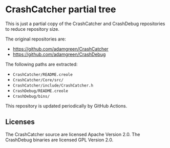 # CrashCatcher partial tree

This is just a partial copy of the CrashCatcher and CrashDebug repositories to
reduce repository size.

The original repositories are:

- https://github.com/adamgreen/CrashCatcher
- https://github.com/adamgreen/CrashDebug

The following paths are extracted:

- `CrashCatcher/README.creole`
- `CrashCatcher/Core/src/`
- `CrashCatcher/include/CrashCatcher.h`
- `CrashDebug/README.creole`
- `CrashDebug/bins/`

This repository is updated periodically by GitHub Actions.

## Licenses

The CrashCatcher source are licensed Apache Version 2.0.
The CrashDebug binaries are licensed GPL Version 2.0.
